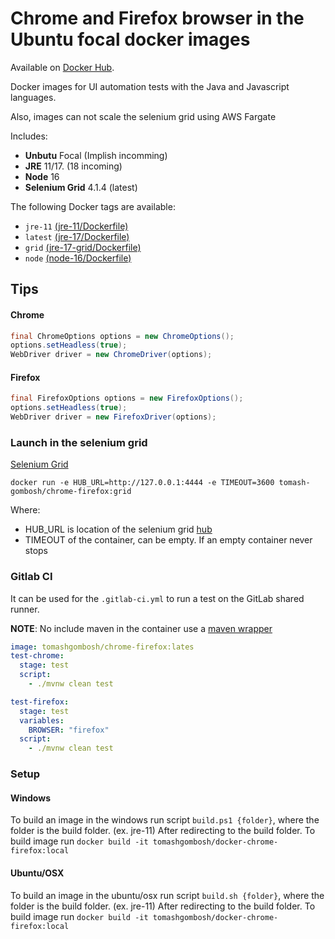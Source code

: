 # Chrome and Firefox browser in the Ubuntu focal docker images

Available on [Docker Hub](hhttps://hub.docker.com/r/tomash-gombosh/chrome-firefox/).

Docker images for UI automation tests with the Java and Javascript languages.

Also, images can not scale the selenium grid using AWS Fargate

Includes: 
- **Unbutu** Focal (Implish incomming)
- **JRE** 11/17. (18 incoming)
- **Node** 16 
- **Selenium Grid** 4.1.4 (latest)

The following Docker tags are available:

* `jre-11` [(jre-11/Dockerfile)](https://github.com/TomashGombosh/docker-chrome-firefox/blob/develop/jre-11/Dockerfile)
* `latest` [(jre-17/Dockerfile)](https://github.com/TomashGombosh/docker-chrome-firefox/blob/develop/jre-17/Dockerfile)
* `grid` [(jre-17-grid/Dockerfile)](https://github.com/TomashGombosh/docker-chrome-firefox/blob/develop/jre-17-grid/Dockerfile)
* `node` [(node-16/Dockerfile)](https://github.com/TomashGombosh/docker-chrome-firefox/blob/develop/node-16/Dockerfile)


## Tips

#### Chrome
```java
final ChromeOptions options = new ChromeOptions();
options.setHeadless(true);
WebDriver driver = new ChromeDriver(options);
```

#### Firefox
```java
final FirefoxOptions options = new FirefoxOptions();
options.setHeadless(true);
WebDriver driver = new FirefoxDriver(options);
```

### Launch in the selenium grid 

[Selenium Grid](https://www.selenium.dev/documentation/grid/)

`docker run -e HUB_URL=http://127.0.0.1:4444 -e TIMEOUT=3600 tomash-gombosh/chrome-firefox:grid`

Where: 
- HUB_URL is location of the selenium grid [hub](https://www.selenium.dev/documentation/grid/components/)
- TIMEOUT of the container, can be empty. If an empty container never stops

### Gitlab CI

It can be used for the `.gitlab-ci.yml` to run a test on the GitLab shared runner. 

**NOTE**: No include maven in the container use a [maven wrapper](https://maven.apache.org/wrapper/)

```yml
image: tomashgombosh/chrome-firefox:lates
test-chrome:
  stage: test
  script:
    - ./mvnw clean test

test-firefox:
  stage: test
  variables:
    BROWSER: "firefox"
  script:
    - ./mvnw clean test

```

### Setup

#### Windows 
To build an image in the windows run script `build.ps1 {folder}`, where the folder is the build folder. (ex. jre-11)
After redirecting to the build folder.
To build image run `docker build -it tomashgombosh/docker-chrome-firefox:local`

#### Ubuntu/OSX
To build an image in the ubuntu/osx run script `build.sh {folder}`, where the folder is the build folder. (ex. jre-11)
After redirecting to the build folder.
To build image run `docker build -it tomashgombosh/docker-chrome-firefox:local`
